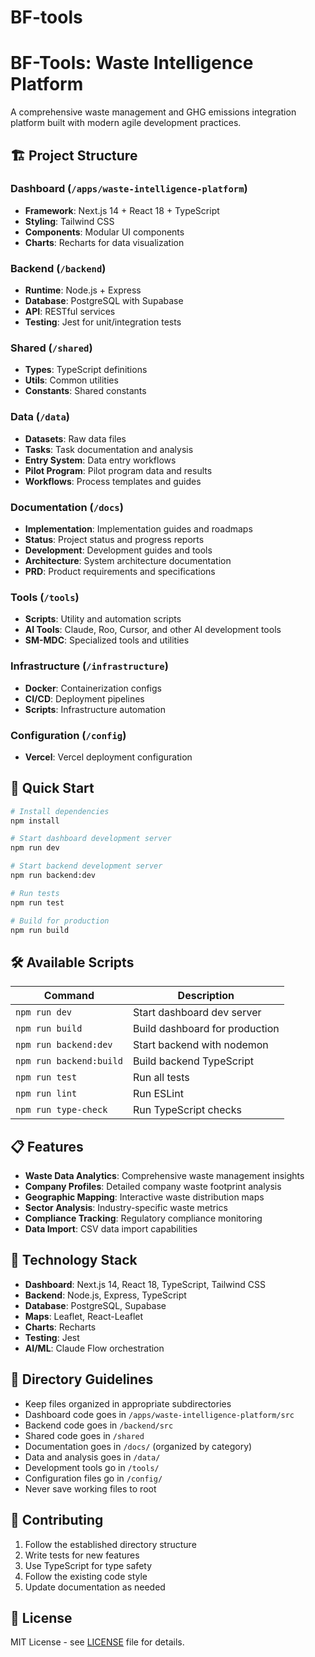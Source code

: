 # BF-tools
# BF-Tools: Waste Intelligence Platform

A comprehensive waste management and GHG emissions integration platform built with modern agile development practices.

## 🏗️ Project Structure

### Dashboard (`/apps/waste-intelligence-platform`)
- **Framework**: Next.js 14 + React 18 + TypeScript
- **Styling**: Tailwind CSS
- **Components**: Modular UI components
- **Charts**: Recharts for data visualization

### Backend (`/backend`)
- **Runtime**: Node.js + Express
- **Database**: PostgreSQL with Supabase
- **API**: RESTful services
- **Testing**: Jest for unit/integration tests

### Shared (`/shared`)
- **Types**: TypeScript definitions
- **Utils**: Common utilities
- **Constants**: Shared constants

### Data (`/data`)
- **Datasets**: Raw data files
- **Tasks**: Task documentation and analysis
- **Entry System**: Data entry workflows
- **Pilot Program**: Pilot program data and results
- **Workflows**: Process templates and guides

### Documentation (`/docs`)
- **Implementation**: Implementation guides and roadmaps
- **Status**: Project status and progress reports
- **Development**: Development guides and tools
- **Architecture**: System architecture documentation
- **PRD**: Product requirements and specifications

### Tools (`/tools`)
- **Scripts**: Utility and automation scripts
- **AI Tools**: Claude, Roo, Cursor, and other AI development tools
- **SM-MDC**: Specialized tools and utilities

### Infrastructure (`/infrastructure`)
- **Docker**: Containerization configs
- **CI/CD**: Deployment pipelines
- **Scripts**: Infrastructure automation

### Configuration (`/config`)
- **Vercel**: Vercel deployment configuration

## 🚀 Quick Start

```bash
# Install dependencies
npm install

# Start dashboard development server
npm run dev

# Start backend development server
npm run backend:dev

# Run tests
npm run test

# Build for production
npm run build
```

## 🛠️ Available Scripts

| Command | Description |
|---------|-------------|
| `npm run dev` | Start dashboard dev server |
| `npm run build` | Build dashboard for production |
| `npm run backend:dev` | Start backend with nodemon |
| `npm run backend:build` | Build backend TypeScript |
| `npm run test` | Run all tests |
| `npm run lint` | Run ESLint |
| `npm run type-check` | Run TypeScript checks |

## 📋 Features

- **Waste Data Analytics**: Comprehensive waste management insights
- **Company Profiles**: Detailed company waste footprint analysis
- **Geographic Mapping**: Interactive waste distribution maps
- **Sector Analysis**: Industry-specific waste metrics
- **Compliance Tracking**: Regulatory compliance monitoring
- **Data Import**: CSV data import capabilities

## 🔧 Technology Stack

- **Dashboard**: Next.js 14, React 18, TypeScript, Tailwind CSS
- **Backend**: Node.js, Express, TypeScript
- **Database**: PostgreSQL, Supabase
- **Maps**: Leaflet, React-Leaflet
- **Charts**: Recharts
- **Testing**: Jest
- **AI/ML**: Claude Flow orchestration

## 📁 Directory Guidelines

- Keep files organized in appropriate subdirectories
- Dashboard code goes in `/apps/waste-intelligence-platform/src`
- Backend code goes in `/backend/src`
- Shared code goes in `/shared`
- Documentation goes in `/docs/` (organized by category)
- Data and analysis goes in `/data/`
- Development tools go in `/tools/`
- Configuration files go in `/config/`
- Never save working files to root

## 🤝 Contributing

1. Follow the established directory structure
2. Write tests for new features
3. Use TypeScript for type safety
4. Follow the existing code style
5. Update documentation as needed

## 📄 License

MIT License - see [LICENSE](LICENSE) file for details.
